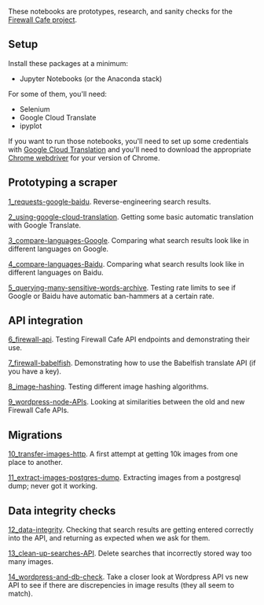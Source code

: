 These notebooks are prototypes, research, and sanity checks for the [Firewall Cafe project](https://firewallcafe.com/). 

## Setup

Install these packages at a minimum:
 - Jupyter Notebooks (or the Anaconda stack)

For some of them, you'll need:
 - Selenium
 - Google Cloud Translate
 - ipyplot

If you want to run those notebooks, you'll need to set up some credentials with [Google Cloud Translation](https://cloud.google.com/translate/docs/quickstarts) and you'll need to download the appropriate [Chrome webdriver](https://sites.google.com/a/chromium.org/chromedriver/downloads) for your version of Chrome.

## Prototyping a scraper

[1_requests-google-baidu](https://nbviewer.jupyter.org/github/FIREWALL-cafe/great-firewall-notebooks/blob/master/1_requests-google-baidu.ipynb). Reverse-engineering search results.

[2_using-google-cloud-translation](https://nbviewer.jupyter.org/github/FIREWALL-cafe/great-firewall-notebooks/blob/master/2_using-google-cloud-translation.ipynb). Getting some basic automatic translation with Google Translate.

[3_compare-languages-Google](https://nbviewer.jupyter.org/github/FIREWALL-cafe/great-firewall-notebooks/blob/master/3_compare-languages-Google.ipynb). Comparing what search results look like in different languages on Google.

[4_compare-languages-Baidu](https://nbviewer.jupyter.org/github/FIREWALL-cafe/great-firewall-notebooks/blob/master/4_compare-languages-Baidu.ipynb). Comparing what search results look like in different languages on Baidu.

[5_querying-many-sensitive-words-archive](https://nbviewer.jupyter.org/github/FIREWALL-cafe/great-firewall-notebooks/blob/master/5_querying-many-sensitive-words-archive.ipynb). Testing rate limits to see if Google or Baidu have automatic ban-hammers at a certain rate.

## API integration

[6_firewall-api](https://nbviewer.jupyter.org/github/FIREWALL-cafe/great-firewall-notebooks/blob/master/6_firewall-api.ipynb). Testing Firewall Cafe API endpoints and demonstrating their use.

[7_firewall-babelfish](https://nbviewer.jupyter.org/github/FIREWALL-cafe/great-firewall-notebooks/blob/master/7_firewall-babelfish.ipynb). Demonstrating how to use the Babelfish translate API (if you have a key).

[8_image-hashing](https://nbviewer.jupyter.org/github/FIREWALL-cafe/great-firewall-notebooks/blob/master/8_image-hashing.ipynb). Testing different image hashing algorithms.

[9_wordpress-node-APIs](https://nbviewer.jupyter.org/github/FIREWALL-cafe/great-firewall-notebooks/blob/master/9_wordpress-node-APIs.ipynb). Looking at similarities between the old and new Firewall Cafe APIs.

## Migrations

[10_transfer-images-http](https://nbviewer.jupyter.org/github/FIREWALL-cafe/great-firewall-notebooks/blob/master/10_transfer-images-http.ipynb). A first attempt at getting 10k images from one place to another.

[11_extract-images-postgres-dump](https://nbviewer.jupyter.org/github/FIREWALL-cafe/great-firewall-notebooks/blob/master/11_extract-images-postgres-dump.ipynb). Extracting images from a postgresql dump; never got it working.

## Data integrity checks

[12_data-integrity](https://nbviewer.jupyter.org/github/FIREWALL-cafe/great-firewall-notebooks/blob/master/12_data-integrity.ipynb). Checking that search results are getting entered correctly into the API, and returning as expected when we ask for them.

[13_clean-up-searches-API](https://nbviewer.jupyter.org/github/FIREWALL-cafe/great-firewall-notebooks/blob/master/13_clean-up-searches-API.ipynb). Delete searches that incorrectly stored way too many images.

[14_wordpress-and-db-check](https://nbviewer.jupyter.org/github/FIREWALL-cafe/great-firewall-notebooks/blob/master/14_wordpress-and-db-check.ipynb). Take a closer look at Wordpress API vs new API to see if there are discrepencies in image results (they all seem to match).
